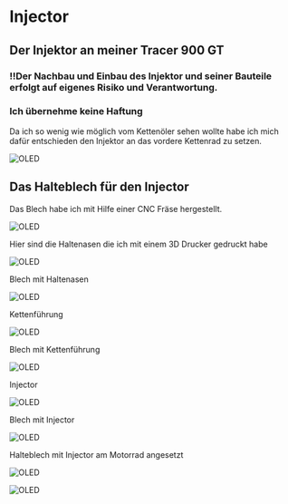 # Injector

## Der Injektor an meiner Tracer 900 GT

### !!Der Nachbau und Einbau des Injektor und seiner Bauteile erfolgt auf eigenes Risiko und Verantwortung.

### Ich übernehme keine Haftung

Da ich so wenig wie möglich vom Kettenöler sehen wollte habe ich mich dafür entschieden den Injektor an das vordere Kettenrad zu setzen.

![OLED](PNG/Bild_1.png)

## Das Halteblech für den Injector

Das Blech habe ich mit Hilfe einer CNC Fräse hergestellt.

![OLED](PNG/Halteblech.png)

Hier sind die Haltenasen die ich mit einem 3D Drucker gedruckt habe

![OLED](PNG/Haltenasen.png)

Blech mit Haltenasen

![OLED](PNG/Halteblech_1.png)

Kettenführung

![OLED](PNG/Kettenführung.png)

Blech mit Kettenführung

![OLED](PNG/Halteblech_2.png)

Injector

![OLED](PNG/Injector.png)

Blech mit Injector

![OLED](PNG/Halteblech_3.png)

Halteblech mit Injector am Motorrad angesetzt

![OLED](PNG/Aufgesetzt.png)

![OLED](PNG/Aufgesetzt_1.png)